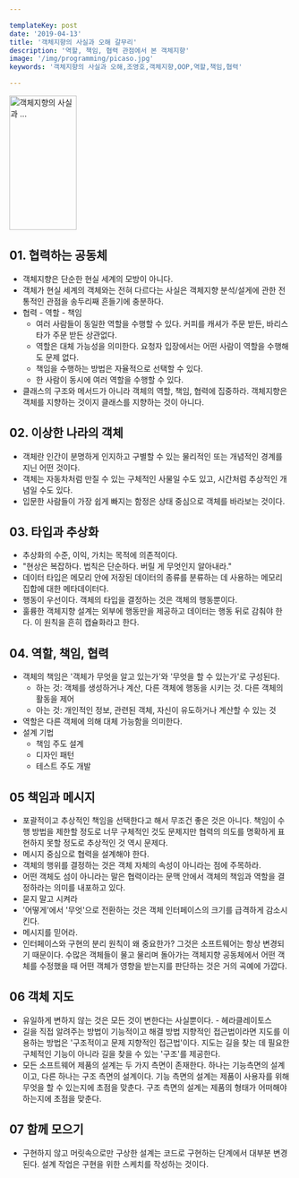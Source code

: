 ```yaml
---

templateKey: post
date: '2019-04-13'
title: '객체지향의 사실과 오해 갈무리'
description: '역할, 책임, 협력 관점에서 본 객체지향'
image: '/img/programming/picaso.jpg'
keywords: '객체지향의 사실과 오해,조영호,객체지향,OOP,역할,책임,협력'

---
```


<a href="https://coupa.ng/bg8QU1" target="_blank"><img src="https://static.coupangcdn.com/image/affiliate/banner/4576ea47efc5a30c30610685d299b0cf@2x.jpg" alt="객체지향의 사실과 ..." width="120" height="240"></a>

## 01. 협력하는 공동체

- 객체지향은 단순한 현실 세계의 모방이 아니다.
- 객체가 현실 세계의 객체와는 전혀 다르다는 사실은 객체지향 분석/설게에 관한 전통적인 관점을 송두리째 흔들기에 충분하다.
- 협력 - 역할 - 책임
    - 여러 사람들이 동일한 역할을 수행할 수 있다. 커피를 캐셔가 주문 받든, 바리스타가 주문 받든 상관없다.
    - 역할은 대체 가능성을 의미한다. 요청자 입장에서는 어떤 사람이 역할을 수행해도 문제 없다.
    - 책임을 수행하는 방법은 자율적으로 선택할 수 있다.
    - 한 사람이 동시에 여러  역할을 수행할 수 있다.
- 클래스의 구조와 메서드가 아니라 객체의 역할, 책임, 협력에 집중하라. 객체지향은 객체를 지향하는 것이지 클래스를 지향하는 것이 아니다.

## 02. 이상한 나라의 객체

- 객체란 인간이 분명하게 인지하고 구별할 수 있는 물리적인 또는 개념적인 경계를 지닌 어떤 것이다.
- 객체는 자동차처럼 만질 수 있는 구체적인 사물일 수도 있고, 시간처럼 추상적인 개념일 수도 있다.
- 입문한 사람들이 가장 쉽게 빠지는 함정은 상태 중심으로 객체를 바라보는 것이다.

## 03. 타입과 추상화

- 추상화의 수준, 이익, 가치는 목적에 의존적이다.
- "현상은 복잡하다. 법칙은 단순하다. 버릴 게 무엇인지 알아내라."
- 데이터 타입은 메모리 안에 저장된 데이터의 종류를 분류하는 데 사용하는 메모리 집합에 대한 메타데이터다.
- 행동이 우선이다. 객체의 타입을 결정하는 것은 객체의 행동뿐이다.
- 훌륭한 객체지향 설계는 외부에 행동만을 제공하고 데이터는 행동 뒤로 감춰야 한다. 이 원칙을 흔히 캡슐화라고 한다.

## 04. 역할, 책임, 협력

- 객체의 책임은 '객체가 무엇을 알고 있는가'와 '무엇을 할 수 있는가'로 구성된다.
    - 하는 것: 객체를 생성하거나 계산, 다른 객체에 행동을 시키는 것. 다른 객체의 활동을 제어
    - 아는 것: 개인적인 정보, 관련된 객체, 자신이 유도하거나 계산할 수 있는 것
- 역할은 다른 객체에 의해 대체  가능함을 의미한다.
- 설계 기법
    - 책임 주도 설계
    - 디자인 패턴
    - 테스트 주도 개발

## 05 책임과 메시지

- 포괄적이고 추상적인 책임을 선택한다고 해서 무조건 좋은 것은 아니다. 책임이 수행 방법을 제한할 정도로 너무 구체적인 것도 문제지만 협력의 의도를 명확하게 표현하지 못할 정도로 추상적인 것 역시 문제다.
- 메시지 중심으로 협력을 설계해야 한다.
- 객체의 행위를 결정하는 것은 객체 자체의 속성이 아니라는 점에 주목하라.
- 어떤 객체도 섬이 아니라는 말은 협력이라는 문맥 안에서 객체의 책임과 역할을 결정하라는 의미를 내포하고 있다.
- 묻지 말고 시켜라
- '어떻게'에서 '무엇'으로 전환하는 것은 객체 인터페이스의 크기를 급격하게 감소시킨다.
- 메시지를 믿어라.
- 인터페이스와 구현의 분리 원칙이 왜 중요한가? 그것은 소프트웨어는 항상 변경되기 때문이다. 수많은 객체들이 물고 물리며 돌아가는 객체지향 공동체에서 어떤 객체를 수정했을 때 어떤 객체가 영향을 받는지를 판단하는 것은 거의 곡예에 가깝다.

## 06 객체 지도

- 유일하게 변하지 않는 것은 모든 것이 변한다는 사실뿐이다. - 헤라클레이토스
- 길을 직접 알려주는 방법이 기능적이고 해결 방법 지향적인 접근법이라면 지도를 이용하는 방법은 '구조적이고 문제 지향적인 접근법'이다. 지도는 길을 찾는 데 필요한 구체적인 기능이 아니라 길을 찾을 수 있는 '구조'를 제공한다.
- 모든 소프트웨어 제품의 설계는 두 가지 측면이 존재한다. 하나는 기능측면의 설계이고, 다른 하나는 구조 측면의 설계이다. 기능 측면의 설계는 제품이 사용자를 위해 무엇을 할 수 있는지에 초점을 맞춘다. 구조 측면의 설계는 제품의 형태가 어떠해야 하는지에 초점을 맞춘다.

## 07 함께 모으기

- 구현하지 않고 머릿속으로만 구상한 설계는 코드로 구현하는 단계에서 대부분 변경된다. 설계 작업은 구현을 위한 스케치를 작성하는 것이다.